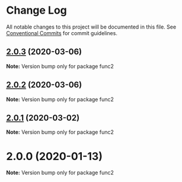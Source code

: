 # Change Log

All notable changes to this project will be documented in this file.
See [Conventional Commits](https://conventionalcommits.org) for commit guidelines.

## [2.0.3](https://github.com/yurikrupnik/mussia3/compare/func2@2.0.2...func2@2.0.3) (2020-03-06)

**Note:** Version bump only for package func2





## [2.0.2](https://github.com/yurikrupnik/mussia3/compare/func2@2.0.1...func2@2.0.2) (2020-03-06)

**Note:** Version bump only for package func2





## [2.0.1](https://github.com/yurikrupnik/mussia3/compare/func2@2.0.0...func2@2.0.1) (2020-03-02)

**Note:** Version bump only for package func2





# 2.0.0 (2020-01-13)

**Note:** Version bump only for package func2
